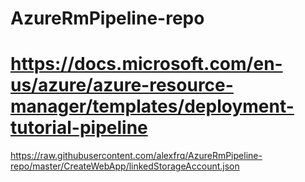 # AzureRmPipeline-repo


# https://docs.microsoft.com/en-us/azure/azure-resource-manager/templates/deployment-tutorial-pipeline


https://raw.githubusercontent.com/alexfrq/AzureRmPipeline-repo/master/CreateWebApp/linkedStorageAccount.json
